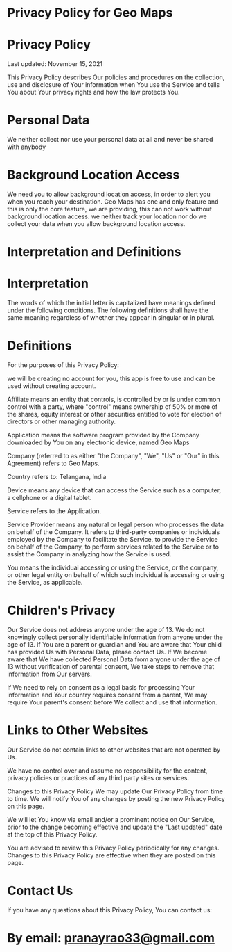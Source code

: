 # Privacy Policy for Geo Maps

# Privacy Policy
Last updated: November 15, 2021

This Privacy Policy describes Our policies and procedures on the collection, use and disclosure of Your information when You use the Service and tells You about Your privacy rights and how the law protects You.

# Personal Data
We neither collect nor use your personal data at all and never be shared with anybody

# Background Location Access
We need you to allow background location access, in order to alert you when you reach your destination.
Geo Maps has one and only feature and this is only the core feature, we are providing, this can not work without background location access.
we neither track your location nor do we collect your data when you allow background location access.


# Interpretation and Definitions

# Interpretation
The words of which the initial letter is capitalized have meanings defined under the following conditions. The following definitions shall have the same meaning regardless of whether they appear in singular or in plural.

# Definitions
For the purposes of this Privacy Policy:

we will be creating no account for you, this app is free to use and can be used without creating account.

Affiliate means an entity that controls, is controlled by or is under common control with a party, where "control" means ownership of 50% or more of the shares, equity interest or other securities entitled to vote for election of directors or other managing authority.

Application means the software program provided by the Company downloaded by You on any electronic device, named Geo Maps

Company (referred to as either "the Company", "We", "Us" or "Our" in this Agreement) refers to Geo Maps.

Country refers to: Telangana, India

Device means any device that can access the Service such as a computer, a cellphone or a digital tablet.

Service refers to the Application.

Service Provider means any natural or legal person who processes the data on behalf of the Company. It refers to third-party companies or individuals employed by the Company to facilitate the Service, to provide the Service on behalf of the Company, to perform services related to the Service or to assist the Company in analyzing how the Service is used.

You means the individual accessing or using the Service, or the company, or other legal entity on behalf of which such individual is accessing or using the Service, as applicable.


# Children's Privacy
Our Service does not address anyone under the age of 13. We do not knowingly collect personally identifiable information from anyone under the age of 13. If You are a parent or guardian and You are aware that Your child has provided Us with Personal Data, please contact Us. If We become aware that We have collected Personal Data from anyone under the age of 13 without verification of parental consent, We take steps to remove that information from Our servers.

If We need to rely on consent as a legal basis for processing Your information and Your country requires consent from a parent, We may require Your parent's consent before We collect and use that information.

# Links to Other Websites
Our Service do not contain links to other websites that are not operated by Us.

We have no control over and assume no responsibility for the content, privacy policies or practices of any third party sites or services.

Changes to this Privacy Policy
We may update Our Privacy Policy from time to time. We will notify You of any changes by posting the new Privacy Policy on this page.

We will let You know via email and/or a prominent notice on Our Service, prior to the change becoming effective and update the "Last updated" date at the top of this Privacy Policy.

You are advised to review this Privacy Policy periodically for any changes. Changes to this Privacy Policy are effective when they are posted on this page.

# Contact Us
If you have any questions about this Privacy Policy, You can contact us:

# By email: pranayrao33@gmail.com
